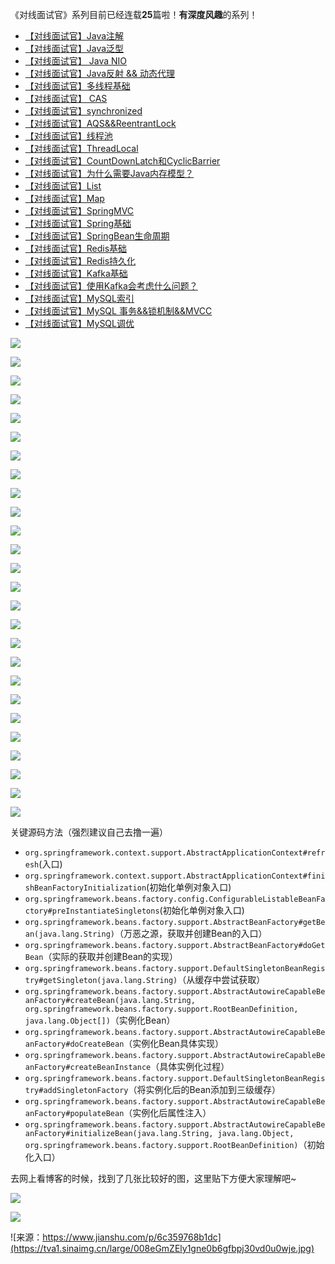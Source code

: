 《对线面试官》系列目前已经连载**25**篇啦！**有深度风趣**的系列！

- [【对线面试官】Java注解](https://mp.weixin.qq.com/s?__biz=MzU4NzA3MTc5Mg==&mid=2247483821&idx=1&sn=e9003410a8d3c8a092de0c4d2002bedd&scene=21#wechat_redirect)
- [【对线面试官】Java泛型](https://mp.weixin.qq.com/s?__biz=MzU4NzA3MTc5Mg==&mid=2247483823&idx=1&sn=cc887dc2c7e68a69e8d4d141c2ca9b5e&scene=21#wechat_redirect)
- [【对线面试官】 Java NIO](https://mp.weixin.qq.com/s?__biz=MzU4NzA3MTc5Mg==&mid=2247483854&idx=1&sn=aa450a03ac0d6e8cf12cf13d4719ede3&scene=21#wechat_redirect)
- [【对线面试官】Java反射 && 动态代理](https://mp.weixin.qq.com/s?__biz=MzU4NzA3MTc5Mg==&mid=2247483893&idx=1&sn=af51e626f2c2baec8cae4f4a15425957&scene=21#wechat_redirect)
- [【对线面试官】多线程基础](https://mp.weixin.qq.com/s?__biz=MzU4NzA3MTc5Mg==&mid=2247483918&idx=1&sn=ab8550bb284edcf7cf0c6d0b41e0c2f6&scene=21#wechat_redirect)
- [【对线面试官】 CAS](https://mp.weixin.qq.com/s?__biz=MzU4NzA3MTc5Mg==&mid=2247483977&idx=1&sn=1a3aa3aec27073aa3b422bc41d7fbe2d&chksm=fdf0ea16ca8763005aff64834eeb7bef08bf4ee2d8febb7e8d4d8e5d1542336e13fac71e2881&scene=21&cur_album_id=1657204970858872832#wechat_redirect)
- [【对线面试官】synchronized](https://mp.weixin.qq.com/s?__biz=MzU4NzA3MTc5Mg==&mid=2247483980&idx=1&sn=c9b620834adb889ad8ccedb6afdcaed1&scene=21#wechat_redirect)
- [【对线面试官】AQS&&ReentrantLock](https://mp.weixin.qq.com/s?__biz=MzU4NzA3MTc5Mg==&mid=2247484035&idx=1&sn=ccaec352e192f1fd40020d9a984e9461&chksm=fdf0eadcca8763ca5c44bd19118fd00e843c163deb40cda444b3fc08430c57760db15eca1ea6&scene=21&cur_album_id=1657204970858872832#wechat_redirect)
- [【对线面试官】线程池](https://mp.weixin.qq.com/s?__biz=MzU4NzA3MTc5Mg==&mid=2247484036&idx=1&sn=75e9e93a82a811e9c71b8127cf7ac677&chksm=fdf0eadbca8763cd7ab74757f9472d061c0244d2373a1ea85b1cbc833941441fdb1e91ead5b4&scene=21&cur_album_id=1657204970858872832#wechat_redirect)
- [【对线面试官】ThreadLocal](https://mp.weixin.qq.com/s?__biz=MzU4NzA3MTc5Mg==&mid=2247484118&idx=1&sn=9526a1dc0d42926dd9bcccfc55e6abc2&scene=21#wechat_redirect)
- [【对线面试官】CountDownLatch和CyclicBarrier](https://mp.weixin.qq.com/s?__biz=MzU4NzA3MTc5Mg==&mid=2247484363&idx=1&sn=743dcdfb84f83cfc38882407f87c7c6d&chksm=fdf0eb94ca87628296d86d16769f25e10acd052bcd78f4a4608f4218e4948aff610b04a41f60&token=960279204&lang=zh_CN&scene=21#wechat_redirect)
- [【对线面试官】为什么需要Java内存模型？](https://mp.weixin.qq.com/s?__biz=MzU4NzA3MTc5Mg==&mid=2247484535&idx=1&sn=af9676b6defcfd862db297b1ee3f4aea&chksm=fdf0ec28ca87653e84aedd1b5db916d776c46c158afb727467d42a941af85d948046da24b5e5&token=1812893887&lang=zh_CN#rd)
- [【对线面试官】List](https://mp.weixin.qq.com/s?__biz=MzU4NzA3MTc5Mg==&mid=2247484253&idx=1&sn=532db3941f47502582295cbb003f753d&chksm=fdf0eb02ca8762145c66b33bbb429399f1f0f27b31c22f7cf6c693c235e9a7cffdafb6ce2fdc&token=57394744&lang=zh_CN&scene=21#wechat_redirect)
- [【对线面试官】Map](https://mp.weixin.qq.com/s?__biz=MzU4NzA3MTc5Mg==&mid=2247484280&idx=1&sn=87cfede653dabc26c909823a1dafd615&chksm=fdf0eb27ca876231095ff99f0b3e30acd7b2ee4cdc7ddb16da0bb6a3b02f531e27324059cf58&token=100834666&lang=zh_CN&scene=21#wechat_redirect)
- [【对线面试官】SpringMVC](https://mp.weixin.qq.com/s?__biz=MzU4NzA3MTc5Mg==&mid=2247484064&idx=1&sn=3a59514a8262ab61036fc89cf0b0a27e&chksm=fdf0eaffca8763e90002ce1daf365f717a4bda3e50878f65943f52d14bee78fc65e837ef32f9&token=664255414&lang=zh_CN&scene=21#wechat_redirect)
- [【对线面试官】Spring基础](https://mp.weixin.qq.com/s?__biz=MzU4NzA3MTc5Mg==&mid=2247484147&idx=1&sn=ef282cd54351436fc33c47534b4c2ac1&chksm=fdf0eaacca8763ba9b6c69acdba6b0ae8801405c98295842a0b5d891fe80246d76a2a0470bea&token=1998524575&lang=zh_CN&scene=21#wechat_redirect)
- [【对线面试官】SpringBean生命周期](https://mp.weixin.qq.com/s?__biz=MzU4NzA3MTc5Mg==&mid=2247484187&idx=1&sn=8f831c40dca9b2a57fdfbd051e4eab44&chksm=fdf0eb44ca87625253ea831471110860d3f27e04488b2748ba90ad442b079aca3d6b95d31bbe&token=1998524575&lang=zh_CN&scene=21#wechat_redirect)
- [【对线面试官】Redis基础](https://mp.weixin.qq.com/s?__biz=MzU4NzA3MTc5Mg==&mid=2247484227&idx=1&sn=4a124a2dd5ef6ce062abdadf247b5cff&chksm=fdf0eb1cca87620a8679473dfdd50421eb6ccba2459a7cb59ae1652138f7bb508558f3d4649e&token=57394744&lang=zh_CN&scene=21#wechat_redirect)
- [【对线面试官】Redis持久化](https://mp.weixin.qq.com/s?__biz=MzU4NzA3MTc5Mg==&mid=2247484323&idx=1&sn=c3306b3f9abb6f880e2672f169202a42&chksm=fdf0ebfcca8762eaf9b4873e79cd3445857b1f4476a854acdf9c19fb81e1a02146c65cff5078&token=610975656&lang=zh_CN&scene=21#wechat_redirect)
- [【对线面试官】Kafka基础](https://mp.weixin.qq.com/s?__biz=MzU4NzA3MTc5Mg==&mid=2247484387&idx=1&sn=5bb2ba58776e65f53b091a4bcdb73755&chksm=fdf0ebbcca8762aadc359066ecd70274fa23ee846f9ba9114017402dcbed415f25f97d3020a6&token=1131755397&lang=zh_CN&scene=21#wechat_redirect)
- [【对线面试官】使用Kafka会考虑什么问题？](https://mp.weixin.qq.com/s?__biz=MzU4NzA3MTc5Mg==&mid=2247484411&idx=1&sn=9c4aaeb44f4d9e09cc796805ada29921&chksm=fdf0eba4ca8762b234c3f101bb88c5d134554a831cbf4e80b08dc0bfa829e363a4e1e49a8b50&token=649285067&lang=zh_CN&scene=21#wechat_redirect)
- [【对线面试官】MySQL索引](https://mp.weixin.qq.com/s?__biz=MzU4NzA3MTc5Mg==&mid=2247484431&idx=1&sn=17b9e88233282469481e214a0cd2dc56&chksm=fdf0ec50ca8765460a20af19101855c859a6350a8dfd6680e7f47c2e73f03de48288184a1bf3&token=310857929&lang=zh_CN&scene=21#wechat_redirect)
- [【对线面试官】MySQL 事务&&锁机制&&MVCC](https://mp.weixin.qq.com/s?__biz=MzU4NzA3MTc5Mg==&mid=2247484480&idx=1&sn=3571b89575e8c37c114c9f290b953a1c&chksm=fdf0ec1fca87650913e6673a453d0ba1614341433aa67dd9977fef7231a3d825f7da4e4a132a&token=1651214636&lang=zh_CN&scene=21#wechat_redirect)
- [【对线面试官】MySQL调优](https://mp.weixin.qq.com/s?__biz=MzU4NzA3MTc5Mg==&mid=2247484508&idx=1&sn=4e81d365409bf32c08e4ea985e3ca593&chksm=fdf0ec03ca876515d59c49f033cf83f72b62fafe356e678b4d162ad3623d31bf60fb6620176f&token=336229290&lang=zh_CN&scene=21#wechat_redirect)

![](https://tva1.sinaimg.cn/large/008eGmZEly1gngdx3irp0j30ku112qak.jpg)

![](https://tva1.sinaimg.cn/large/008eGmZEly1gngdwigtwgj30ku112jxl.jpg)

![](https://tva1.sinaimg.cn/large/008eGmZEly1gngdwxfejfj30ku112wj7.jpg)

![](https://tva1.sinaimg.cn/large/008eGmZEly1gngdwupi1uj30ku1120yp.jpg)

![](https://tva1.sinaimg.cn/large/008eGmZEly1gngdwmsq8uj30ku112dl9.jpg)

![](https://tva1.sinaimg.cn/large/008eGmZEly1gngdwst87rj30ku112gr9.jpg)

![](https://tva1.sinaimg.cn/large/008eGmZEly1gngdwixmc0j30ku112tfq.jpg)

![](https://tva1.sinaimg.cn/large/008eGmZEly1gngdwhfi89j30ku1120yf.jpg)

![](https://tva1.sinaimg.cn/large/008eGmZEly1gngdww13f4j30ku1120z4.jpg)

![](https://tva1.sinaimg.cn/large/008eGmZEly1gngdwqf5krj30ku112n3n.jpg)

![](https://tva1.sinaimg.cn/large/008eGmZEly1gngdwojjtjj30ku11244y.jpg)

![](https://tva1.sinaimg.cn/large/008eGmZEly1gngdwx195yj30ku112dmh.jpg)

![](https://tva1.sinaimg.cn/large/008eGmZEly1gngdwu5m5kj30ku112q93.jpg)

![](https://tva1.sinaimg.cn/large/008eGmZEly1gngdwtgd61j30ku11243t.jpg)

![](https://tva1.sinaimg.cn/large/008eGmZEly1gngdwnqolrj30ku1127ag.jpg)

![](https://tva1.sinaimg.cn/large/008eGmZEly1gngdwxwpq0j30ku112dlw.jpg)

![](https://tva1.sinaimg.cn/large/008eGmZEly1gngdy2uszpj30ku112wks.jpg)

![](https://tva1.sinaimg.cn/large/008eGmZEly1gngdwrtyqcj30ku11244o.jpg)

![](https://tva1.sinaimg.cn/large/008eGmZEly1gngdwwj5ehj30ku112q8x.jpg)

![](https://tva1.sinaimg.cn/large/008eGmZEly1gngdwv9x09j30ku11245q.jpg)

![](https://tva1.sinaimg.cn/large/008eGmZEly1gngdwjzcrxj30ku112aga.jpg)

![](https://tva1.sinaimg.cn/large/008eGmZEly1gngdwpy4lhj30ku112q8z.jpg)

![](https://tva1.sinaimg.cn/large/008eGmZEly1gngdwr0fyoj30ku112jxo.jpg)

![](https://tva1.sinaimg.cn/large/008eGmZEly1gngdwp8042j30ku1127b1.jpg)

![](https://tva1.sinaimg.cn/large/008eGmZEly1gngdwliqgzj30ku112dmp.jpg)

![](https://tva1.sinaimg.cn/large/008eGmZEly1gngdyl1dhej30ku112dk4.jpg)



关键源码方法（强烈建议自己去撸一遍）

- `org.springframework.context.support.AbstractApplicationContext#refresh`(入口)
- `org.springframework.context.support.AbstractApplicationContext#finishBeanFactoryInitialization`(初始化单例对象入口)
- `org.springframework.beans.factory.config.ConfigurableListableBeanFactory#preInstantiateSingletons`(初始化单例对象入口)
- `org.springframework.beans.factory.support.AbstractBeanFactory#getBean(java.lang.String)`（万恶之源，获取并创建Bean的入口）
- `org.springframework.beans.factory.support.AbstractBeanFactory#doGetBean`（实际的获取并创建Bean的实现）
- `org.springframework.beans.factory.support.DefaultSingletonBeanRegistry#getSingleton(java.lang.String)`（从缓存中尝试获取）
- `org.springframework.beans.factory.support.AbstractAutowireCapableBeanFactory#createBean(java.lang.String, org.springframework.beans.factory.support.RootBeanDefinition, java.lang.Object[])`（实例化Bean）
- `org.springframework.beans.factory.support.AbstractAutowireCapableBeanFactory#doCreateBean`（实例化Bean具体实现）
- `org.springframework.beans.factory.support.AbstractAutowireCapableBeanFactory#createBeanInstance`（具体实例化过程）
- `org.springframework.beans.factory.support.DefaultSingletonBeanRegistry#addSingletonFactory`（将实例化后的Bean添加到三级缓存）
- `org.springframework.beans.factory.support.AbstractAutowireCapableBeanFactory#populateBean`（实例化后属性注入）
- `org.springframework.beans.factory.support.AbstractAutowireCapableBeanFactory#initializeBean(java.lang.String, java.lang.Object, org.springframework.beans.factory.support.RootBeanDefinition)`（初始化入口）



去网上看博客的时候，找到了几张比较好的图，这里贴下方便大家理解吧~



![](https://tva1.sinaimg.cn/large/008eGmZEly1gne0dib6jwj30u10g50xh.jpg)

![](https://tva1.sinaimg.cn/large/008eGmZEly1gne0ey29w2j30tt0cqtdy.jpg)

![来源：https://www.jianshu.com/p/6c359768b1dc](https://tva1.sinaimg.cn/large/008eGmZEly1gne0b6gfbpj30vd0u0wje.jpg)



